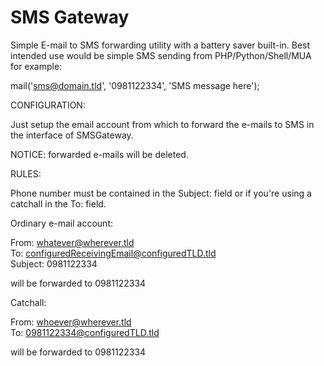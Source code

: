 # SMS Gateway

Simple E-mail to SMS forwarding utility with a battery saver built-in. Best intended use would be simple SMS sending from PHP/Python/Shell/MUA for example:

mail('sms@domain.tld', '0981122334', 'SMS message here');

CONFIGURATION:

Just setup the email account from which to forward the e-mails to SMS in the interface of SMSGateway.

NOTICE: forwarded e-mails will be deleted.


RULES:

Phone number must be contained in the Subject: field or if you're using a catchall in the To: field.

Ordinary e-mail account:

From: whatever@wherever.tld<br>
To: configuredReceivingEmail@configuredTLD.tld<br>
Subject: 0981122334

will be forwarded to 0981122334

Catchall:

From: whoever@wherever.tld<br>
To: 0981122334@configuredTLD.tld

will be forwarded to 0981122334
